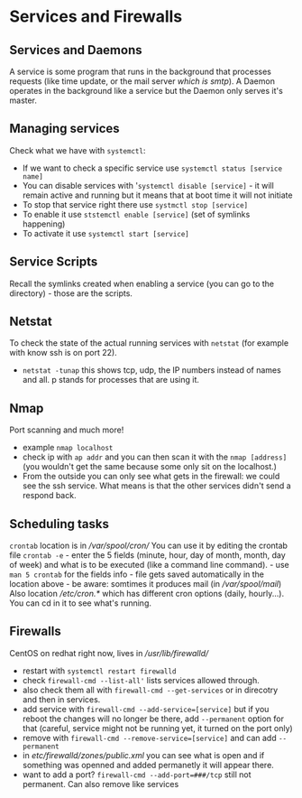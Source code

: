 # Services and Firewalls

## Services and Daemons
A service is some program that runs in the background that processes requests (like time update, or the mail server _which is smtp_).
A Daemon operates in the background like a service but the Daemon only serves it's master.

## Managing services
Check what we have with `systemctl`:
- If we want to check a specific service use `systemctl status [service name]`
- You can disable services with '`systemctl disable [service]` - it will remain active and running but it means that at boot time it will not initiate
- To stop that service right there use `systmctl stop [service]`
- To enable it use `ststemctl enable [service]` (set of symlinks happening)
- To activate it use `systemctl start [service]`

## Service Scripts
Recall the symlinks created when enabling a service (you can go to the directory) - those are the scripts.

## Netstat
To check the state of the actual running services with `netstat` (for example with know ssh is on port 22).
- `netstat -tunap` this shows tcp, udp, the IP numbers instead of names and all. p stands for processes that are using it. 

## Nmap
Port scanning and much more!
- example `nmap localhost`
- check ip with `ap addr` and you can then scan it with the `nmap [address]` (you wouldn't get the same because some only sit on the localhost.)
- From the outside you can only see what gets in the firewall: we could see the ssh service. What means is that the other services didn't send a respond back.

## Scheduling tasks
`crontab` location is in _/var/spool/cron/_
You can use it by editing the crontab file `crontab -e`
    - enter the 5 fields (minute, hour, day of month, month, day of week) and what is to be executed (like a command line command).
    - use `man 5 crontab` for the fields info
    - file gets saved automatically in the location above
    - be aware: somtimes it produces mail (in _/var/spool/mail_)
Also location _/etc/cron.*_ which has different cron options (daily, hourly...). You can cd in it to see what's running.

## Firewalls
CentOS on redhat right now, lives in _/usr/lib/firewalld/_
- restart with `systemctl restart firewalld`
- check `firewall-cmd --list-all'` lists services allowed through.
- also check them all with `firewall-cmd --get-services` or in direcotry and then in services.
- add service with `firewall-cmd --add-service=[service]` but if you reboot the changes will no longer be there, add `--permanent` option for that (careful, service might not be running yet, it turned on the port only)
- remove with `firewall-cmd --remove-service=[service]` and can add `--permanent`
- in _etc/firewalld/zones/public.xml_ you can see what is open and if something was openned and added permanetly it will appear there.
- want to add a port? `firewall-cmd --add-port=###/tcp` still not permanent. Can also remove like services
